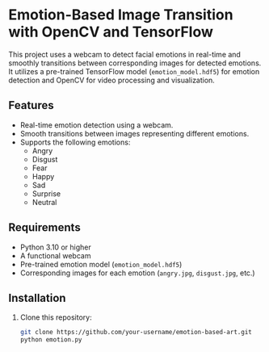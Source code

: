 # Emotion-Based Image Transition with OpenCV and TensorFlow

This project uses a webcam to detect facial emotions in real-time and smoothly transitions between corresponding images for detected emotions. It utilizes a pre-trained TensorFlow model (`emotion_model.hdf5`) for emotion detection and OpenCV for video processing and visualization.

## Features
- Real-time emotion detection using a webcam.
- Smooth transitions between images representing different emotions.
- Supports the following emotions:
  - Angry
  - Disgust
  - Fear
  - Happy
  - Sad
  - Surprise
  - Neutral

## Requirements
- Python 3.10 or higher
- A functional webcam
- Pre-trained emotion model (`emotion_model.hdf5`)
- Corresponding images for each emotion (`angry.jpg`, `disgust.jpg`, etc.)

## Installation
1. Clone this repository:
   ```bash
   git clone https://github.com/your-username/emotion-based-art.git
   python emotion.py
